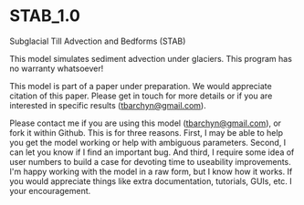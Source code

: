 # STAB_1.0
Subglacial Till Advection and Bedforms (STAB)

This model simulates sediment advection under glaciers. This program has no warranty whatsoever!

This model is part of a paper under preparation. We would appreciate citation of this paper. Please get in touch for more details or if you are interested in specific results (tbarchyn@gmail.com).

Please contact me if you are using this model (tbarchyn@gmail.com), or fork it within Github. This is for three reasons. First, I may be able to help you get the model working or help with ambiguous parameters. Second, I can let you know if I find an important bug. And third, I require some idea of user numbers to build a case for devoting time to useability improvements. I'm happy working with the model in a raw form, but I know how it works. If you would appreciate things like extra documentation, tutorials, GUIs, etc. I your encouragement.

